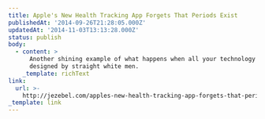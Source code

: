 ```yaml
---
title: Apple's New Health Tracking App Forgets That Periods Exist
publishedAt: '2014-09-26T21:28:05.000Z'
updatedAt: '2014-11-03T13:13:28.000Z'
status: publish
body:
  - content: >
      Another shining example of what happens when all your technology is
      designed by straight white men.
    _template: richText
link:
  url: >-
    http://jezebel.com/apples-new-health-tracking-app-forgets-that-periods-exi-1639493214
_template: link
---
```


